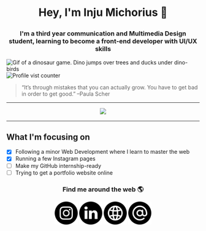 # <p align="center">Hey, I'm Inju Michorius 👋</p>
### <p align="center">I'm a third year communication and Multimedia Design student, learning to become a front-end developer with UI/UX skills</p>

![Gif of a dinosaur game. Dino jumps over trees and ducks under dino-birds](https://github.com/InjuMichorius/InjuMichorius/blob/main/dinoGameREADMECover.gif)
![Profile vist counter](https://komarev.com/ghpvc/?username=InjuMichorius&color=5194F0)

> “It’s through mistakes that you can actually grow. You have to get bad in order to get good.” –Paula Scher

<hr>

<div align="center">
  <img src="https://github-readme-stats.vercel.app/api?username=InjuMichorius&count_private=true&show_icons=true&icon_color=F9826C)](https://github.com/InjuMichorius/github-readme-stats)">
</div>

<hr>



## What I'm focusing on
- [x] Following a minor Web Development where I learn to master the web
- [x] Running a few Instagram pages
- [ ] Make my GitHub internship-ready
- [ ] Trying to get a portfolio website online

### <p align=center>Find me around the web 🌎</p>
<p align=center><a href="https://www.instagram.com/injuux/" target="_blank"><img src="https://github.com/InjuMichorius/InjuMichorius/blob/main/instagram.jpg" alt="social media button to Instagram" width=60px></a> <a href="https://www.linkedin.com/in/jumichorius/" target="_blank"><img src="https://github.com/InjuMichorius/InjuMichorius/blob/main/linkedin.jpg" alt="social media button to LinkedIn" width=60px></a> <a href="https://www.inju.nl/" target="_blank"><img src="https://github.com/InjuMichorius/InjuMichorius/blob/main/website.jpg" alt="social media button to my website" width=60px></a> <a href="mailto:inju@hotmail.nl" target="_blank"><img src="https://github.com/InjuMichorius/InjuMichorius/blob/main/email.jpg" alt="social media button to email" width=60px></a></p>

